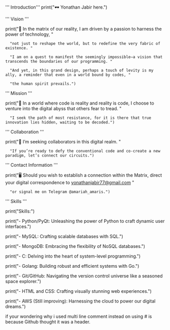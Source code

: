 ''' Introduction'''
print("🕶️ Yonathan Jabir here.")

''' Vision '''

print("👀 In the matrix of our reality, I am driven by a passion to harness the power of technology, "

      "not just to reshape the world, but to redefine the very fabric of existence. "
      
      "I am on a quest to manifest the seemingly impossible—a vision that transcends the boundaries of our programming. "
      
      "And yet, in this grand design, perhaps a touch of levity is my ally, a reminder that even in a world bound by codes, "
      
      "the human spirit prevails.")

''' Mission '''

print("💊 In a world where code is reality and reality is code, I choose to venture into the digital abyss that others fear to tread. "

      "I seek the path of most resistance, for it is there that true innovation lies hidden, waiting to be decoded.")

''' Collaboration '''

print("💾 I’m seeking collaborators in this digital realm. "

      "If you’re ready to defy the conventional code and co-create a new paradigm, let’s connect our circuits.")

''' Contact Information '''

print("🖥️ Should you wish to establish a connection within the Matrix, direct your digital correspondence to yonathanjabir77@gmail.com "

      "or signal me on Telegram @amariah_amaris.")

''' Skills '''

print("Skills:")

print("- Python/PyQt: Unleashing the power of Python to craft dynamic user interfaces.")

print("- MySQL: Crafting scalable databases with SQL.")

print("- MongoDB: Embracing the flexibility of NoSQL databases.")

print("- C: Delving into the heart of system-level programming.")

print("- Golang: Building robust and efficient systems with Go.")

print("- Git/GitHub: Navigating the version control universe like a seasoned space explorer.")

print("- HTML and CSS: Crafting visually stunning web experiences.")

print("- AWS (Still improving): Harnessing the cloud to power our digital dreams.")


if your wondering why i used multi line comment instead on using # is because Github thought it was a header.

<!---
yonathanjj/yonathanjj is a ✨ special ✨ repository because its `README.md` (this file) appears on your GitHub profile.
You can click the Preview link to take a look at your changes.
--->
